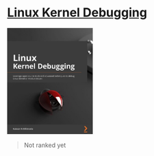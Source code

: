 # [Linux Kernel Debugging](https://www.amazon.com/Linux-Kernel-Debugging-techniques-effectively/dp/1801075034/ref=d_pd_sbs_sccl_2_4/135-3266014-6825219?pd_rd_w=nRDjv&content-id=amzn1.sym.52496815-75d1-441b-a973-439c7b1bea7c&pf_rd_p=52496815-75d1-441b-a973-439c7b1bea7c&pf_rd_r=H9RR31Q7258Z7AVJE6MZ&pd_rd_wg=TikbH&pd_rd_r=f97b84a0-cfe3-47a5-aab2-7f26e3407fc5&pd_rd_i=1801075034&psc=1)
<img alg="9781801075039" src="../covers/9781801075039.jpg" width="200"/>

> Not ranked yet
